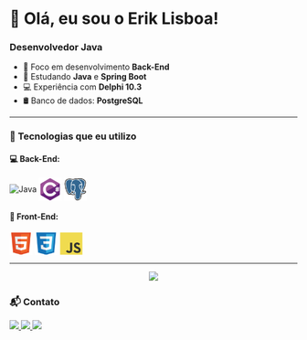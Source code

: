 # 👋 Olá, eu sou o Erik Lisboa!  
### Desenvolvedor Java

- 🔭 Foco em desenvolvimento **Back-End**
- 🌱 Estudando **Java** e **Spring Boot**
- 💻 Experiência com **Delphi 10.3**
- 🛢️ Banco de dados: **PostgreSQL**

---

### 🚀 Tecnologias que eu utilizo

#### 💻 Back-End:
<div style="display: inline_block">
  <img align="center" alt="Java" height="40" width="40" src="https://icongr.am/devicon/java-original.svg">
  <img align="center" alt="CSharp" height="40" width="40" src="https://raw.githubusercontent.com/devicons/devicon/master/icons/csharp/csharp-original.svg">
  <img align="center" alt="PostgreSQL" height="40" width="40" src="https://raw.githubusercontent.com/devicons/devicon/master/icons/postgresql/postgresql-original.svg">
</div>

#### 🎨 Front-End:
<div style="display: inline_block">
  <img align="center" alt="HTML" height="40" width="40" src="https://raw.githubusercontent.com/devicons/devicon/master/icons/html5/html5-original.svg">
  <img align="center" alt="CSS" height="40" width="40" src="https://raw.githubusercontent.com/devicons/devicon/master/icons/css3/css3-original.svg">
  <img align="center" alt="JavaScript" height="40" width="40" src="https://raw.githubusercontent.com/devicons/devicon/master/icons/javascript/javascript-original.svg">
</div>

---

<div align="center">
  <img height="180em" src="https://github-readme-stats.vercel.app/api/top-langs/?username=eriklisboa1&layout=compact&langs_count=8&theme=tokyonight"/>
</div>



### 📬 Contato

<a href="mailto:eriklisboa72@outlook.com" target="_blank">
  <img src="https://img.shields.io/badge/Microsoft_Outlook-0078D4?style=for-the-badge&logo=microsoft-outlook&logoColor=white" />
</a>

<a href="https://www.linkedin.com/in/eriklisboa1/" target="_blank">
  <img src="https://img.shields.io/badge/-LinkedIn-%230077B5?style=for-the-badge&logo=linkedin&logoColor=white" />
</a>

<a href="https://api.whatsapp.com/send?phone=5575988690601" target="_blank">
  <img src="https://img.shields.io/badge/WhatsApp-25D366?style=for-the-badge&logo=whatsapp&logoColor=white" />
</a>
